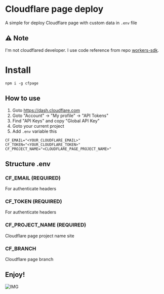 # Cloudflare page deploy

A simple for deploy Cloudflare page with custom data in `.env` file

## ⚠️ Note

I'm not cloudflared developer. I use code reference from repo [workers-sdk](https://github.com/cloudflare/workers-sdk).

# Install

```
npm i -g cfpage
```

## How to use

1. Goto https://dash.cloudflare.com
2. Goto "Account" -> "My profile" -> "API Tokens"
3. Find "API Keys" and copy "Global API Key"
5. Goto your current project
5. Add `.env` variable this

```
CF_EMAIL="<YOUR_CLOUDFLARE_EMAIL>"
CF_TOKEN="<YOUR_CLOUDFLARE_TOKEN>"
CF_PROJECT_NAME="<CLOUDFLARE_PAGE_PROJECT_NAME>"
```

## Structure .env
### CF_EMAIL (**REQUIRED**)
For authenticate headers
### CF_TOKEN (**REQUIRED**)
For authenticate headers
### CF_PROJECT_NAME (**REQUIRED**)
Cloudflare page project name site
### CF_BRANCH
Cloudflare page branch

## Enjoy!

![IMG](https://media1.tenor.com/m/-DdP7PTL6r8AAAAC/furina-focalors.gif)

